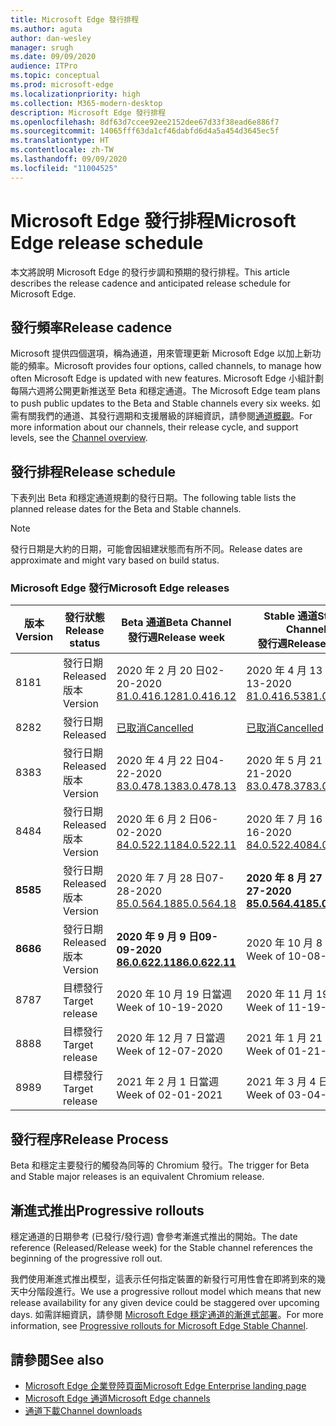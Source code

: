 ```yaml
---
title: Microsoft Edge 發行排程
ms.author: aguta
author: dan-wesley
manager: srugh
ms.date: 09/09/2020
audience: ITPro
ms.topic: conceptual
ms.prod: microsoft-edge
ms.localizationpriority: high
ms.collection: M365-modern-desktop
description: Microsoft Edge 發行排程
ms.openlocfilehash: 8df63d7ccee92ee2152dee67d33f38ead6e886f7
ms.sourcegitcommit: 14065fff63da1cf46dabfd6d4a5a454d3645ec5f
ms.translationtype: HT
ms.contentlocale: zh-TW
ms.lasthandoff: 09/09/2020
ms.locfileid: "11004525"
---
```

# <span data-ttu-id="4ede3-103">Microsoft Edge 發行排程</span><span class="sxs-lookup"><span data-stu-id="4ede3-103">Microsoft Edge release schedule</span></span>

<span data-ttu-id="4ede3-104">本文將說明 Microsoft Edge 的發行步調和預期的發行排程。</span><span class="sxs-lookup"><span data-stu-id="4ede3-104">This article describes the release cadence and anticipated release schedule for Microsoft Edge.</span></span>

## <span data-ttu-id="4ede3-105">發行頻率</span><span class="sxs-lookup"><span data-stu-id="4ede3-105">Release cadence</span></span>

<span data-ttu-id="4ede3-106">Microsoft 提供四個選項，稱為通道，用來管理更新 Microsoft Edge 以加上新功能的頻率。</span><span class="sxs-lookup"><span data-stu-id="4ede3-106">Microsoft provides four options, called channels, to manage how often Microsoft Edge is updated with new features.</span></span> <span data-ttu-id="4ede3-107">Microsoft Edge 小組計劃每隔六週將公開更新推送至 Beta 和穩定通道。</span><span class="sxs-lookup"><span data-stu-id="4ede3-107">The Microsoft Edge team plans to push public updates to the Beta and Stable channels every six weeks.</span></span> <span data-ttu-id="4ede3-108">如需有關我們的通道、其發行週期和支援層級的詳細資訊，請參閱[通道概觀](https://docs.microsoft.com/DeployEdge/microsoft-edge-channels#channel-overview)。</span><span class="sxs-lookup"><span data-stu-id="4ede3-108">For more information about our channels, their release cycle, and support levels, see the [Channel overview](https://docs.microsoft.com/DeployEdge/microsoft-edge-channels#channel-overview).</span></span>

## <span data-ttu-id="4ede3-109">發行排程</span><span class="sxs-lookup"><span data-stu-id="4ede3-109">Release schedule</span></span>

<span data-ttu-id="4ede3-110">下表列出 Beta 和穩定通道規劃的發行日期。</span><span class="sxs-lookup"><span data-stu-id="4ede3-110">The following table lists the planned release dates for the Beta and Stable channels.</span></span>

> [!NOTE]
> <span data-ttu-id="4ede3-111">發行日期是大約的日期，可能會因組建狀態而有所不同。</span><span class="sxs-lookup"><span data-stu-id="4ede3-111">Release dates are approximate and might vary based on build status.</span></span>

### <span data-ttu-id="4ede3-112">Microsoft Edge 發行</span><span class="sxs-lookup"><span data-stu-id="4ede3-112">Microsoft Edge releases</span></span>

| <span data-ttu-id="4ede3-113">版本</span><span class="sxs-lookup"><span data-stu-id="4ede3-113">Version</span></span> | <span data-ttu-id="4ede3-114">發行狀態</span><span class="sxs-lookup"><span data-stu-id="4ede3-114">Release status</span></span> | <span data-ttu-id="4ede3-115">Beta 通道</span><span class="sxs-lookup"><span data-stu-id="4ede3-115">Beta Channel</span></span><br><span data-ttu-id="4ede3-116">發行週</span><span class="sxs-lookup"><span data-stu-id="4ede3-116">Release week</span></span> | <span data-ttu-id="4ede3-117">Stable 通道</span><span class="sxs-lookup"><span data-stu-id="4ede3-117">Stable Channel</span></span><br><span data-ttu-id="4ede3-118">發行週</span><span class="sxs-lookup"><span data-stu-id="4ede3-118">Release week</span></span> |
|---------|-----|------|--------|
| <span data-ttu-id="4ede3-119">81</span><span class="sxs-lookup"><span data-stu-id="4ede3-119">81</span></span> | <span data-ttu-id="4ede3-120">發行日期</span><span class="sxs-lookup"><span data-stu-id="4ede3-120">Released</span></span><br><span data-ttu-id="4ede3-121">版本</span><span class="sxs-lookup"><span data-stu-id="4ede3-121">Version</span></span> | <span data-ttu-id="4ede3-122">2020 年 2 月 20 日</span><span class="sxs-lookup"><span data-stu-id="4ede3-122">02-20-2020</span></span><br>[<span data-ttu-id="4ede3-123">81.0.416.12</span><span class="sxs-lookup"><span data-stu-id="4ede3-123">81.0.416.12</span></span>](https://docs.microsoft.com/DeployEdge/microsoft-edge-relnote-beta-channel#version-81041612-february-20) | <span data-ttu-id="4ede3-124">2020 年 4 月 13 日</span><span class="sxs-lookup"><span data-stu-id="4ede3-124">04-13-2020</span></span><br>[<span data-ttu-id="4ede3-125">81.0.416.53</span><span class="sxs-lookup"><span data-stu-id="4ede3-125">81.0.416.53</span></span>](https://docs.microsoft.com/DeployEdge/microsoft-edge-relnote-stable-channel#version-81041653-april-13) |
| <span data-ttu-id="4ede3-126">82</span><span class="sxs-lookup"><span data-stu-id="4ede3-126">82</span></span> | <span data-ttu-id="4ede3-127">發行日期</span><span class="sxs-lookup"><span data-stu-id="4ede3-127">Released</span></span> | [<span data-ttu-id="4ede3-128">已取消</span><span class="sxs-lookup"><span data-stu-id="4ede3-128">Cancelled</span></span>](https://blogs.windows.com/msedgedev/2020/03/20/update-stable-channel-releases/) | [<span data-ttu-id="4ede3-129">已取消</span><span class="sxs-lookup"><span data-stu-id="4ede3-129">Cancelled</span></span>](https://blogs.windows.com/msedgedev/2020/03/20/update-stable-channel-releases/) |
| <span data-ttu-id="4ede3-130">83</span><span class="sxs-lookup"><span data-stu-id="4ede3-130">83</span></span> | <span data-ttu-id="4ede3-131">發行日期</span><span class="sxs-lookup"><span data-stu-id="4ede3-131">Released</span></span><br><span data-ttu-id="4ede3-132">版本</span><span class="sxs-lookup"><span data-stu-id="4ede3-132">Version</span></span> | <span data-ttu-id="4ede3-133">2020 年 4 月 22 日</span><span class="sxs-lookup"><span data-stu-id="4ede3-133">04-22-2020</span></span><br>[<span data-ttu-id="4ede3-134">83.0.478.13</span><span class="sxs-lookup"><span data-stu-id="4ede3-134">83.0.478.13</span></span>](https://docs.microsoft.com/DeployEdge/microsoft-edge-relnote-beta-channel#version-83047813-april-22) | <span data-ttu-id="4ede3-135">2020 年 5 月 21 日</span><span class="sxs-lookup"><span data-stu-id="4ede3-135">05-21-2020</span></span><br> [<span data-ttu-id="4ede3-136">83.0.478.37</span><span class="sxs-lookup"><span data-stu-id="4ede3-136">83.0.478.37</span></span>](https://docs.microsoft.com/DeployEdge/microsoft-edge-relnote-stable-channel#version-83047837-may-21) |
| <span data-ttu-id="4ede3-137">84</span><span class="sxs-lookup"><span data-stu-id="4ede3-137">84</span></span> | <span data-ttu-id="4ede3-138">發行日期</span><span class="sxs-lookup"><span data-stu-id="4ede3-138">Released</span></span><br><span data-ttu-id="4ede3-139">版本</span><span class="sxs-lookup"><span data-stu-id="4ede3-139">Version</span></span> | <span data-ttu-id="4ede3-140">2020 年 6 月 2 日</span><span class="sxs-lookup"><span data-stu-id="4ede3-140">06-02-2020</span></span><br>[<span data-ttu-id="4ede3-141">84.0.522.11</span><span class="sxs-lookup"><span data-stu-id="4ede3-141">84.0.522.11</span></span>](https://docs.microsoft.com/DeployEdge/microsoft-edge-relnote-beta-channel#version-84052211-june-2) | <span data-ttu-id="4ede3-142">2020 年 7 月 16 日</span><span class="sxs-lookup"><span data-stu-id="4ede3-142">07-16-2020</span></span><br> [<span data-ttu-id="4ede3-143">84.0.522.40</span><span class="sxs-lookup"><span data-stu-id="4ede3-143">84.0.522.40</span></span>](https://docs.microsoft.com/DeployEdge/microsoft-edge-relnote-stable-channel#version-84052240-july-16) |
| **<span data-ttu-id="4ede3-144">85</span><span class="sxs-lookup"><span data-stu-id="4ede3-144">85</span></span>** | <span data-ttu-id="4ede3-145">發行日期</span><span class="sxs-lookup"><span data-stu-id="4ede3-145">Released</span></span><br><span data-ttu-id="4ede3-146">版本</span><span class="sxs-lookup"><span data-stu-id="4ede3-146">Version</span></span> | <span data-ttu-id="4ede3-147">2020 年 7 月 28 日</span><span class="sxs-lookup"><span data-stu-id="4ede3-147">07-28-2020</span></span><br>[<span data-ttu-id="4ede3-148">85.0.564.18</span><span class="sxs-lookup"><span data-stu-id="4ede3-148">85.0.564.18</span></span>](https://docs.microsoft.com/DeployEdge/microsoft-edge-relnote-beta-channel#version-85056418-july-28)  | **<span data-ttu-id="4ede3-149">2020 年 8 月 27 日</span><span class="sxs-lookup"><span data-stu-id="4ede3-149">08-27-2020</span></span>**<br>**[<span data-ttu-id="4ede3-150">85.0.564.41</span><span class="sxs-lookup"><span data-stu-id="4ede3-150">85.0.564.41</span></span>](https://docs.microsoft.com/DeployEdge/microsoft-edge-relnote-stable-channel#version-85056441-august-27)** |
| **<span data-ttu-id="4ede3-151">86</span><span class="sxs-lookup"><span data-stu-id="4ede3-151">86</span></span>** | <span data-ttu-id="4ede3-152">發行日期</span><span class="sxs-lookup"><span data-stu-id="4ede3-152">Released</span></span><br><span data-ttu-id="4ede3-153">版本</span><span class="sxs-lookup"><span data-stu-id="4ede3-153">Version</span></span> | **<span data-ttu-id="4ede3-154">2020 年 9 月 9 日</span><span class="sxs-lookup"><span data-stu-id="4ede3-154">09-09-2020</span></span>**<br>**[<span data-ttu-id="4ede3-155">86.0.622.11</span><span class="sxs-lookup"><span data-stu-id="4ede3-155">86.0.622.11</span></span>](https://docs.microsoft.com/DeployEdge/microsoft-edge-relnote-beta-channel#version-86062211-september-9)** | <span data-ttu-id="4ede3-156">2020 年 10 月 8 日當週</span><span class="sxs-lookup"><span data-stu-id="4ede3-156">Week of 10-08-2020</span></span> |
| <span data-ttu-id="4ede3-157">87</span><span class="sxs-lookup"><span data-stu-id="4ede3-157">87</span></span> | <span data-ttu-id="4ede3-158">目標發行</span><span class="sxs-lookup"><span data-stu-id="4ede3-158">Target release</span></span> | <span data-ttu-id="4ede3-159">2020 年 10 月 19 日當週</span><span class="sxs-lookup"><span data-stu-id="4ede3-159">Week of 10-19-2020</span></span> | <span data-ttu-id="4ede3-160">2020 年 11 月 19 日當週</span><span class="sxs-lookup"><span data-stu-id="4ede3-160">Week of 11-19-2020</span></span> |
| <span data-ttu-id="4ede3-161">88</span><span class="sxs-lookup"><span data-stu-id="4ede3-161">88</span></span> | <span data-ttu-id="4ede3-162">目標發行</span><span class="sxs-lookup"><span data-stu-id="4ede3-162">Target release</span></span> | <span data-ttu-id="4ede3-163">2020 年 12 月 7 日當週</span><span class="sxs-lookup"><span data-stu-id="4ede3-163">Week of 12-07-2020</span></span> | <span data-ttu-id="4ede3-164">2021 年 1 月 21 日當週</span><span class="sxs-lookup"><span data-stu-id="4ede3-164">Week of 01-21-2021</span></span> |
| <span data-ttu-id="4ede3-165">89</span><span class="sxs-lookup"><span data-stu-id="4ede3-165">89</span></span> | <span data-ttu-id="4ede3-166">目標發行</span><span class="sxs-lookup"><span data-stu-id="4ede3-166">Target release</span></span> | <span data-ttu-id="4ede3-167">2021 年 2 月 1 日當週</span><span class="sxs-lookup"><span data-stu-id="4ede3-167">Week of 02-01-2021</span></span> | <span data-ttu-id="4ede3-168">2021 年 3 月 4 日當週</span><span class="sxs-lookup"><span data-stu-id="4ede3-168">Week of 03-04-2021</span></span> |

## <span data-ttu-id="4ede3-169">發行程序</span><span class="sxs-lookup"><span data-stu-id="4ede3-169">Release Process</span></span>

<span data-ttu-id="4ede3-170">Beta 和穩定主要發行的觸發為同等的 Chromium 發行。</span><span class="sxs-lookup"><span data-stu-id="4ede3-170">The trigger for Beta and Stable major releases is an equivalent Chromium release.</span></span>

## <span data-ttu-id="4ede3-171">漸進式推出</span><span class="sxs-lookup"><span data-stu-id="4ede3-171">Progressive rollouts</span></span>

<span data-ttu-id="4ede3-172">穩定通道的日期參考 (已發行/發行週) 會參考漸進式推出的開始。</span><span class="sxs-lookup"><span data-stu-id="4ede3-172">The date reference (Released/Release week) for the Stable channel references the beginning of the progressive roll out.</span></span>

<span data-ttu-id="4ede3-173">我們使用漸進式推出模型，這表示任何指定裝置的新發行可用性會在即將到來的幾天中分階段進行。</span><span class="sxs-lookup"><span data-stu-id="4ede3-173">We use a progressive rollout model which means that new release availability for any given device could be staggered over upcoming days.</span></span> <span data-ttu-id="4ede3-174">如需詳細資訊，請參閱 [Microsoft Edge 穩定通道的漸進式部署](microsoft-edge-update-progressive-rollout.md)。</span><span class="sxs-lookup"><span data-stu-id="4ede3-174">For more information, see [Progressive rollouts for Microsoft Edge Stable Channel](microsoft-edge-update-progressive-rollout.md).</span></span>

## <span data-ttu-id="4ede3-175">請參閱</span><span class="sxs-lookup"><span data-stu-id="4ede3-175">See also</span></span>

- [<span data-ttu-id="4ede3-176">Microsoft Edge 企業登陸頁面</span><span class="sxs-lookup"><span data-stu-id="4ede3-176">Microsoft Edge Enterprise landing page</span></span>](https://aka.ms/EdgeEnterprise)
- [<span data-ttu-id="4ede3-177">Microsoft Edge 通道</span><span class="sxs-lookup"><span data-stu-id="4ede3-177">Microsoft Edge channels</span></span>](microsoft-edge-channels.md)
- [<span data-ttu-id="4ede3-178">通道下載</span><span class="sxs-lookup"><span data-stu-id="4ede3-178">Channel downloads</span></span>](https://www.microsoft.com/edge/business/download)